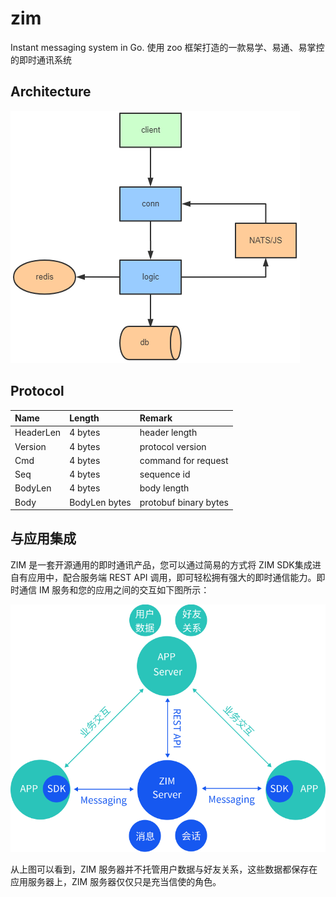 # zim
Instant messaging system in Go. 使用 zoo 框架打造的一款易学、易通、易掌控的即时通讯系统

## Architecture

![arch](docs/assets/arch.png)

## Protocol

| Name          | Length        |  Remark                 |
|:--------------|:--------------|:------------------------|
| HeaderLen     | 4 bytes       | header length           |
| Version       | 4 bytes       | protocol version        |
| Cmd           | 4 bytes       | command for request     |
| Seq           | 4 bytes       | sequence id             |
| BodyLen       | 4 bytes       | body length             |
| Body          | BodyLen bytes | protobuf binary bytes   |

## 与应用集成

ZIM 是一套开源通用的即时通讯产品，您可以通过简易的方式将 ZIM SDK集成进自有应用中，配合服务端 REST API 调用，即可轻松拥有强大的即时通信能力。即时通信 IM 服务和您的应用之间的交互如下图所示：

![arch](docs/assets/intro.png)

从上图可以看到，ZIM 服务器并不托管用户数据与好友关系，这些数据都保存在应用服务器上，ZIM 服务器仅仅只是充当信使的角色。